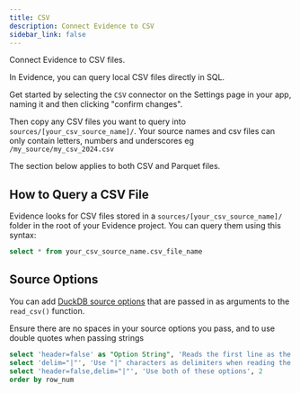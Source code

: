 ```yaml
---
title: CSV
description: Connect Evidence to CSV
sidebar_link: false
---
```


Connect Evidence to CSV files.

In Evidence, you can query local CSV files directly in SQL.

Get started by selecting the `CSV` connector on the Settings page in your app, naming it and then clicking "confirm changes". 

Then copy any CSV files you want to query into `sources/[your_csv_source_name]/`. Your source names and csv files can only contain letters, numbers and underscores eg `/my_source/my_csv_2024.csv`

The section below applies to both CSV and Parquet files.

## How to Query a CSV File

Evidence looks for CSV files stored in a `sources/[your_csv_source_name]/` folder in the root of your Evidence project. You can query them using this syntax:

```sql
select * from your_csv_source_name.csv_file_name
```

## Source Options

You can add [DuckDB source options](https://duckdb.org/docs/data/csv/overview.html) that are passed in as arguments to the `read_csv()` function. 

Ensure there are no spaces in your source options you pass, and to use double quotes when passing strings


```sql source_options
select 'header=false' as "Option String", 'Reads the first line as the first row of data' as "Outcome", 0 as row_num UNION ALL
select 'delim="|"', 'Use "|" characters as delimiters when reading the csv', 1 UNION ALL
select 'header=false,delim="|"', 'Use both of these options', 2
order by row_num
```

<DataTable data={source_options}>
    <Column id="Option String" />
    <Column id="Outcome" />
</DataTable>

